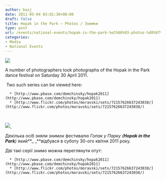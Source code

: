 ```yaml
---
author: bazj
date: 2011-05-04 03:01:30+00:00
draft: false
title: Hopak in the Park – Photos / Знимки
type: post
url: /events/national-events/hopak-in-the-park-%e2%80%93-photos-%d0%97%d0%bd%d0%b8%d0%bc%d0%ba%d0%b8/
categories:
- Media
- National Events
---
```


[![](http://www.ozeukes.com/wp-content/uploads/2011/05/5683506684_b88911186d_m.jpg)
](http://www.ozeukes.com/wp-content/uploads/2011/05/5683506684_b88911186d_m.jpg)

A number of photographers took photographs of the Hopak in the Park dance festival on Saturday 30 April 2011. 

 Two such series can be viewed here:



	  * [http://www.pbase.com/demchinsky/hopak2011](http://www.pbase.com/demchinsky/hopak2011)
	  * [http://www.flickr.com/photos/moravski/sets/72157626637243038/](http://www.flickr.com/photos/moravski/sets/72157626637243038/)

 


[![](http://www.ozeukes.com/wp-content/uploads/2011/05/Divider-Ukrainian-Australian-flags4-300x18.png)
](http://www.ozeukes.com/wp-content/uploads/2011/05/Divider-Ukrainian-Australian-flags4.png) [](http://www.ozeukes.com/wp-content/uploads/2011/05/Divider-Ukrainian-Australian-flags3.png)


Декілька осіб зняли знимок фестивалю _Гопак у Парку (__Hopak in the Park__)_ який**_ _**відбувся в суботу 30-ого квітня 2011 року.  

Дві такі серії знимо можна переглянути отут:



	  * [http://www.pbase.com/demchinsky/hopak2011](http://www.pbase.com/demchinsky/hopak2011)
	  * [http://www.flickr.com/photos/moravski/sets/72157626637243038/](http://www.flickr.com/photos/moravski/sets/72157626637243038/)

 
